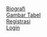 [Biografi ](https://rafifzharif.github.io/Rafif/Biodata/) <br>
[Gambar Tabel ](https://rafifzharif.github.io/Rafif/Gambar/) <br>
[Registrasi ](https://rafifzharif.github.io/Rafif/Register/) <br>
[Login ](https://rafifzharif.github.io/Rafif/Login/)
